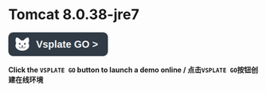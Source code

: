 # Tomcat 8.0.38-jre7

<a href="https://www.vsplate.com/?docker-compose=https://github.com/vsplate/dcenvs/tomcat/8.0.38-jre7"><img alt="VSPLATE GO" src="https://raw.githubusercontent.com/vsplate/images/master/vsgo_btn.png" width="200px"></a>

**Click the `VSPLATE GO` button to launch a demo online / 点击`VSPLATE GO`按钮创建在线环境**
